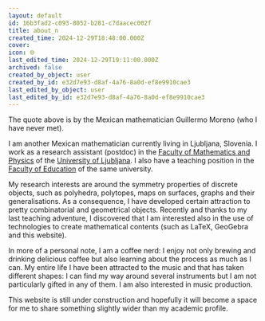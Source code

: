 ```yaml
---
layout: default
id: 16b3fad2-c093-8052-b281-c7daacec002f
title: about_n
created_time: 2024-12-29T18:48:00.000Z
cover: 
icon: 🌐
last_edited_time: 2024-12-29T19:11:00.000Z
archived: false
created_by_object: user
created_by_id: e32d7e93-d8af-4a76-8a0d-ef8e9910cae3
last_edited_by_object: user
last_edited_by_id: e32d7e93-d8af-4a76-8a0d-ef8e9910cae3
---
```


The quote above is by the Mexican mathematician Guillermo Moreno (who I have never met).

I am another Mexican mathematician currently living in Ljubljana, Slovenia. I work as a research assistant (postdoc) in the [Faculty of Mathematics and Physics](https://www.fmf.uni-lj.si/en/) of the [University of Ljubljana](https://www.uni-lj.si/en/university). I also have a teaching position in the [Faculty of Education](https://www.pef.uni-lj.si/en/home-page/) of the same university.


My research interests are around the symmetry properties of discrete objects, such as polyhedra, polytopes, maps on surfaces, graphs and their generalisations. As a consequence, I have developed certain attraction to pretty combinatorial and geometrical objects. Recently and thanks to my last teaching adventure, I discovered that I am interested also in the use of technologies to create mathematical contents (such as LaTeX, GeoGebra and this website).

In more of a personal note, I am a coffee nerd: I enjoy not only brewing and drinking delicious coffee but also learning about the process as much as I can. My entire life I have been attracted to the music and that has taken different shapes: I can find my way around several instruments but I am not particularly gifted in any of them. I am also interested in music production.

This website is still under construction and hopefully it will become a space for me to share something slightly wider than my academic profile. 


